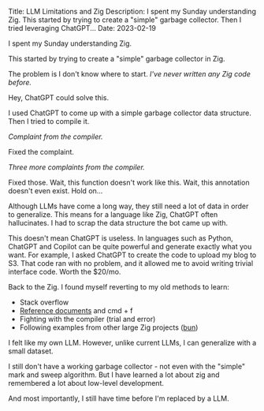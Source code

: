 Title: LLM Limitations and Zig
Description: I spent my Sunday understanding Zig. This started by trying to create a "simple" garbage collector. Then I tried leveraging ChatGPT...
Date: 2023-02-19

I spent my Sunday understanding Zig.

This started by trying to create a "simple" garbage collector in Zig.

The problem is I don't know where to start. *I've never written any Zig code before.*

Hey, ChatGPT could solve this.

I used ChatGPT to come up with a simple garbage collector data structure. Then I tried to compile it. 

*Complaint from the compiler.*

Fixed the complaint.

*Three more complaints from the compiler.*

Fixed those. Wait, this function doesn't work like this. Wait, this annotation doesn't even exist. Hold on...

Although LLMs have come a long way, they still need a lot of data in order to generalize. This means for a language like Zig, ChatGPT often hallucinates. I had to scrap the data structure the bot came up with.

This doesn't mean ChatGPT is useless. In languages such as Python, ChatGPT and Copilot can be quite powerful and generate exactly what you want. For example, I asked ChatGPT to create the code to upload my blog to S3. That code ran with no problem, and it allowed me to avoid writing trivial interface code. Worth the $20/mo.

Back to the Zig. I found myself reverting to my old methods to learn:

  - Stack overflow
  - [Reference documents](https://ziglang.org/documentation/0.10.1/) and cmd + f
  - Fighting with the compiler (trial and error)
  - Following examples from other large Zig projects ([bun](https://github.com/oven-sh/bun/))


I felt like my own LLM. However, unlike current LLMs, I can generalize with a small dataset.

I still don't have a working garbage collector - not even with the "simple" mark and sweep algorithm. But I have learned a lot about zig and remembered a lot about low-level development. 

And most importantly, I still have time before I'm replaced by a LLM.